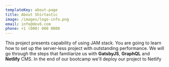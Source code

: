 ```yaml
---
templateKey: about-page
title: About Shirtastic
image: /images/logo-info.png
email: info@dev6.com
phone: +1 (000) 000 0000
---
```

This project presents capability of using JAM stack. You are going to learn how to set up the server-less project with outstanding performance. We will go through the steps that familiarize us with **GatsbyJS**, **GraphQL** and **Netlify** CMS. In the end of our bootcamp we'll deploy our project to Netlify

